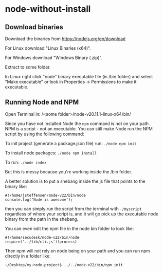 # node-without-install

## Download binaries

Download the binaries from https://nodejs.org/en/download

For Linux download "Linux Binaries (x64)".

For Windows download "Windows Binary (.zip)".

Extract to some folder.

In Linux right click "node" binary executable file (in /bin folder) and select "Make executable" or look in Properties -> Permissions to make it executable.

## Running Node and NPM

Open Terminal in:
/&lt;some folder&gt;/node-v20.11.1-linux-x64/bin/

Since you have not installed Node the ```npm``` command is not on your path.
NPM is a script - not an executable. You can still make Node run the NPM script by using the following command:

To init project (generate a package.json file) run:
```./node npm init```


To install node packages:
```./node npm install```

To run:
```./node index```

But this is messy because you're working inside the /bin folder.

A better solution is to put a shebang inside the js file that points to the binary like:

```
#!/home/jsteffensen/node-v22/bin/node
console.log('Node is awesome');
```
then you can simply run the script from the terminal with ```./myscript``` regardless of where your script is, and it will go pick up the executable node binary from the path in the shebang.

You can even edit the npm file in the node bin folder to look like:
```
#!/home/secudesk/node-v22/bin/node
require('../lib/cli.js')(process)
```

Then npm will not rely on node being on your path and you can run npm directly in a folder like:

```
~/Desktop/my-node-project$ ../../node-v22/bin/npm init
```
